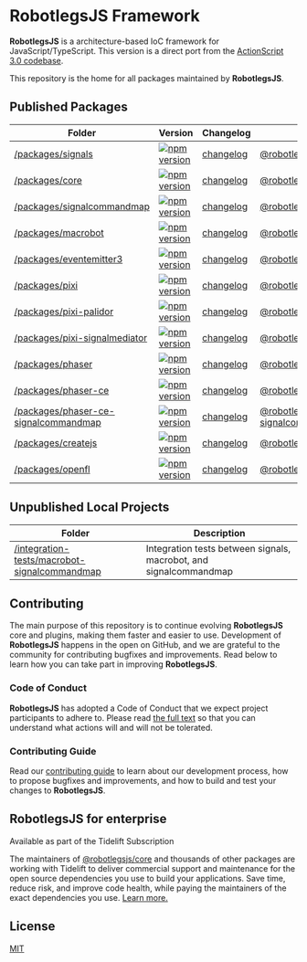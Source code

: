 # RobotlegsJS Framework

**RobotlegsJS** is a architecture-based IoC framework for JavaScript/TypeScript. This
version is a direct port from the [ActionScript 3.0 codebase](https://github.com/robotlegs/robotlegs-framework).

This repository is the home for all packages maintained by **RobotlegsJS**.

## Published Packages

| Folder | Version | Changelog | Package |
| ------ | ------- | --------- | ------- |
| [/packages/signals](./packages/signals/) | [![npm version](https://badge.fury.io/js/%40robotlegsjs%2Fsignals.svg)](https://badge.fury.io/js/%40robotlegsjs%2Fsignals) | [changelog](./packages/signals/CHANGELOG.md) | [@robotlegsjs/signals](https://www.npmjs.com/package/@robotlegsjs/signals) |
| [/packages/core](./packages/core/) | [![npm version](https://badge.fury.io/js/%40robotlegsjs%2Fcore.svg)](https://badge.fury.io/js/%40robotlegsjs%2Fcore) | [changelog](./packages/core/CHANGELOG.md) | [@robotlegsjs/core](https://www.npmjs.com/package/@robotlegsjs/core) |
| [/packages/signalcommandmap](./packages/signalcommandmap/) | [![npm version](https://badge.fury.io/js/%40robotlegsjs%2Fsignalcommandmap.svg)](https://badge.fury.io/js/%40robotlegsjs%2Fsignalcommandmap) | [changelog](./packages/signalcommandmap/CHANGELOG.md) | [@robotlegsjs/signalcommandmap](https://www.npmjs.com/package/@robotlegsjs/signalcommandmap) |
| [/packages/macrobot](./packages/macrobot/) | [![npm version](https://badge.fury.io/js/%40robotlegsjs%2Fmacrobot.svg)](https://badge.fury.io/js/%40robotlegsjs%2Fmacrobot) | [changelog](./packages/macrobot/CHANGELOG.md) | [@robotlegsjs/macrobot](https://www.npmjs.com/package/@robotlegsjs/macrobot) |
| [/packages/eventemitter3](./packages/eventemitter3/) | [![npm version](https://badge.fury.io/js/%40robotlegsjs%2Feventemitter3.svg)](https://badge.fury.io/js/%40robotlegsjs%2Feventemitter3) | [changelog](./packages/eventemitter3/CHANGELOG.md) | [@robotlegsjs/eventemitter3](https://www.npmjs.com/package/@robotlegsjs/eventemitter3) |
| [/packages/pixi](./packages/pixi/) | [![npm version](https://badge.fury.io/js/%40robotlegsjs%2Fpixi.svg)](https://badge.fury.io/js/%40robotlegsjs%2Fpixi) | [changelog](./packages/pixi/CHANGELOG.md) | [@robotlegsjs/pixi](https://www.npmjs.com/package/@robotlegsjs/pixi) |
| [/packages/pixi-palidor](./packages/pixi-palidor/) | [![npm version](https://badge.fury.io/js/%40robotlegsjs%2Fpixi-palidor.svg)](https://badge.fury.io/js/%40robotlegsjs%2Fpixi-palidor) | [changelog](./packages/pixi-palidor/CHANGELOG.md) | [@robotlegsjs/pixi-palidor](https://www.npmjs.com/package/@robotlegsjs/pixi-palidor) |
| [/packages/pixi-signalmediator](./packages/pixi-signalmediator/) | [![npm version](https://badge.fury.io/js/%40robotlegsjs%2Fpixi-signalmediator.svg)](https://badge.fury.io/js/%40robotlegsjs%2Fpixi-signalmediator) | [changelog](./packages/pixi-signalmediator/CHANGELOG.md) | [@robotlegsjs/pixi-signalmediator](https://www.npmjs.com/package/@robotlegsjs/pixi-signalmediator) |
| [/packages/phaser](./packages/phaser/) | [![npm version](https://badge.fury.io/js/%40robotlegsjs%2Fphaser.svg)](https://badge.fury.io/js/%40robotlegsjs%2Fphaser) | [changelog](./packages/phaser/CHANGELOG.md) | [@robotlegsjs/phaser](https://www.npmjs.com/package/@robotlegsjs/phaser) |
| [/packages/phaser-ce](./packages/phaser-ce/) | [![npm version](https://badge.fury.io/js/%40robotlegsjs%2Fphaser-ce.svg)](https://badge.fury.io/js/%40robotlegsjs%2Fphaser-ce) | [changelog](./packages/phaser-ce/CHANGELOG.md) | [@robotlegsjs/phaser-ce](https://www.npmjs.com/package/@robotlegsjs/phaser-ce) |
| [/packages/phaser-ce-signalcommandmap](./packages/phaser-ce-signalcommandmap/) | [![npm version](https://badge.fury.io/js/%40robotlegsjs%2Fphaser-ce-signalcommandmap.svg)](https://badge.fury.io/js/%40robotlegsjs%2Fphaser-ce-signalcommandmap) | [changelog](./packages/phaser-ce-signalcommandmap/CHANGELOG.md) | [@robotlegsjs/phaser-ce-signalcommandmap](https://www.npmjs.com/package/@robotlegsjs/phaser-ce-signalcommandmap) |
| [/packages/createjs](./packages/createjs/) | [![npm version](https://badge.fury.io/js/%40robotlegsjs%2Fcreatejs.svg)](https://badge.fury.io/js/%40robotlegsjs%2Fcreatejs) | [changelog](./packages/createjs/CHANGELOG.md) | [@robotlegsjs/createjs](https://www.npmjs.com/package/@robotlegsjs/createjs) |
| [/packages/openfl](./packages/openfl/) | [![npm version](https://badge.fury.io/js/%40robotlegsjs%2Fopenfl.svg)](https://badge.fury.io/js/%40robotlegsjs%2Fopenfl) | [changelog](./packages/openfl/CHANGELOG.md) | [@robotlegsjs/openfl](https://www.npmjs.com/package/@robotlegsjs/openfl) |

## Unpublished Local Projects

| Folder | Description |
| ------ | ----------- |
| [/integration-tests/macrobot-signalcommandmap](./integration-tests/macrobot-signalcommandmap/) | Integration tests between signals, macrobot, and signalcommandmap |

## Contributing

The main purpose of this repository is to continue evolving **RobotlegsJS** core and plugins, making them faster and easier to use. Development of **RobotlegsJS** happens in the open on GitHub, and we are grateful to the community for contributing bugfixes and improvements. Read below to learn how you can take part in improving **RobotlegsJS**.

### Code of Conduct

**RobotlegsJS** has adopted a Code of Conduct that we expect project participants to adhere to. Please read [the full text](https://github.com/RobotlegsJS/RobotlegsJS-Framework/tree/master/.github/CODE_OF_CONDUCT.md) so that you can understand what actions will and will not be tolerated.

### Contributing Guide

Read our [contributing guide](https://github.com/RobotlegsJS/RobotlegsJS-Framework/tree/master/.github/CONTRIBUTING.md) to learn about our development process, how to propose bugfixes and improvements, and how to build and test your changes to **RobotlegsJS**.

## RobotlegsJS for enterprise

Available as part of the Tidelift Subscription

The maintainers of [@robotlegsjs/core](https://github.com/RobotlegsJS/RobotlegsJS) and thousands of other packages are working with Tidelift to deliver commercial support and maintenance for the open source dependencies you use to build your applications. Save time, reduce risk, and improve code health, while paying the maintainers of the exact dependencies you use. [Learn more.](https://tidelift.com/subscription/pkg/npm-robotlegsjs-core?utm_source=npm-robotlegsjs-core&utm_medium=referral&utm_campaign=enterprise&utm_term=repo)

## License

[MIT](LICENSE)
